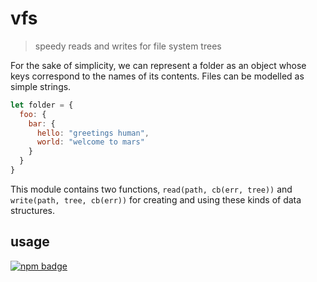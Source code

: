 # vfs
> speedy reads and writes for file system trees

For the sake of simplicity, we can represent a folder as an object whose keys correspond to the names of its contents. Files can be modelled as simple strings.

```js
let folder = {
  foo: {
    bar: {
      hello: "greetings human",
      world: "welcome to mars"
    }
  }
}
```

This module contains two functions, `read(path, cb(err, tree))` and `write(path, tree, cb(err))` for creating and using these kinds of data structures.

## usage
[![npm badge]][npm package]

[npm badge]:      https://nodei.co/npm/@semibran/vfs.png?mini
[npm package]:    https://npmjs.com/package/@semibran/vfs
